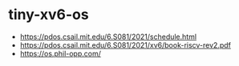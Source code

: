 # tiny-xv6-os

- https://pdos.csail.mit.edu/6.S081/2021/schedule.html
- https://pdos.csail.mit.edu/6.S081/2021/xv6/book-riscv-rev2.pdf
- https://os.phil-opp.com/
